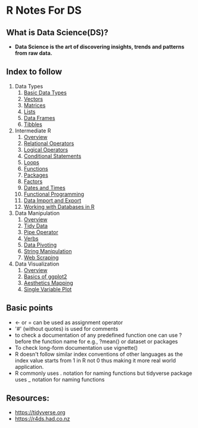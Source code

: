 # R Notes For DS
## What is Data Science(DS)?
- **Data Science is the art of discovering insights, trends and patterns from raw data.**

## Index to follow
1. Data Types
   1. <a href="https://github.com/gagan-gv/R-Notes-For-ML/blob/main/Data%20Types/1.BasicDataTypes.md">Basic Data Types</a>
   2. <a href="https://github.com/gagan-gv/R-Notes-For-ML/blob/main/Data%20Types/2.Vectors.md">Vectors</a>
   3. <a href="https://github.com/gagan-gv/R-Notes-For-ML/blob/main/Data%20Types/3.Matrices.md">Matrices</a>
   4. <a href="https://github.com/gagan-gv/R-Notes-For-ML/blob/main/Data%20Types/4.Lists.md">Lists</a>
   5. <a href="https://github.com/gagan-gv/R-Notes-For-ML/blob/main/Data%20Types/5.DataFrames.md">Data Frames</a>
   6. <a href="https://github.com/gagan-gv/R-Notes-For-ML/blob/main/Data%20Types/6.Tibbles.md">Tibbles</a>
2. Intermediate R
   1. <a href="https://github.com/gagan-gv/R-Notes-For-ML/blob/main/Intermediate%20R/01.Overview.md">Overview</a>
   2. <a href="https://github.com/gagan-gv/R-Notes-For-ML/blob/main/Intermediate%20R/02.Relational%20Operators.md">Relational Operators</a>
   3. <a href="https://github.com/gagan-gv/R-Notes-For-ML/blob/main/Intermediate%20R/03.Logical%20Operators.md">Logical Operators</a>
   4. <a href="https://github.com/gagan-gv/R-Notes-For-ML/blob/main/Intermediate%20R/04.Conditional%20Statements.md">Conditional Statements</a>
   5. <a href="https://github.com/gagan-gv/R-Notes-For-ML/blob/main/Intermediate%20R/05.Loops.md">Loops</a>
   6. <a href="https://github.com/gagan-gv/R-Notes-For-ML/blob/main/Intermediate%20R/06.Functions.md">Functions</a>
   7. <a href="https://github.com/gagan-gv/R-Notes-For-ML/blob/main/Intermediate%20R/07.Packages.md">Packages</a>
   8. <a href="https://github.com/gagan-gv/R-Notes-For-ML/blob/main/Intermediate%20R/08.Factors.md">Factors</a>
   9. <a href="https://github.com/gagan-gv/R-Notes-For-ML/blob/main/Intermediate%20R/09.Dates%20And%20Times.md">Dates and Times</a>
   10. <a href="https://github.com/gagan-gv/R-Notes-For-ML/blob/main/Intermediate%20R/10.Functional%20Programming.md">Functional Programming</a>
   11. <a href="https://github.com/gagan-gv/R-Notes-For-ML/blob/main/Intermediate%20R/11.%20Data%20Import%20and%20Export.md">Data Import and Export</a>
   12. <a href="https://github.com/gagan-gv/R-Notes-For-ML/blob/main/Intermediate%20R/12.%20Working%20with%20Databases.md">Working with Databases in R</a>
3.  Data Manipulation
    1.  <a href="https://github.com/gagan-gv/R-Notes-For-ML/blob/main/Data%20Manipulation/01.%20Overview.md">Overview</a>
    2.  <a href="https://github.com/gagan-gv/R-Notes-For-ML/blob/main/Data%20Manipulation/02.%20Tidy%20Data.md">Tidy Data</a>
    3.  <a href="https://github.com/gagan-gv/R-Notes-For-ML/blob/main/Data%20Manipulation/03.%20Pipe%20Operator.md">Pipe Operator</a>
    4.  <a href="https://github.com/gagan-gv/R-Notes-For-ML/blob/main/Data%20Manipulation/04.%20Verbs.md">Verbs</a>
    5.  <a href="https://github.com/gagan-gv/R-Notes-For-ML/blob/main/Data%20Manipulation/05.%20Data%20Pivoting.md">Data Pivoting</a>
    6.  <a href="https://github.com/gagan-gv/R-Notes-For-ML/blob/main/Data%20Manipulation/06.%20String%20Manipulation.md">String Manipulation</a>
    7.  <a href="https://github.com/gagan-gv/R-Notes-For-ML/blob/main/Data%20Manipulation/07.%20Web%20Scraping.md">Web Scraping</a>
4. Data Visualization
   1. <a href="https://github.com/gagan-gv/R-Notes-For-DS/blob/main/Data%20Visualization/01.Overview.md">Overview</a>
   2. <a href="https://github.com/gagan-gv/R-Notes-For-DS/blob/main/Data%20Visualization/02.Basics%20Of%20ggplot2.md">Basics of ggplot2</a>
   3. <a href="https://github.com/gagan-gv/R-Notes-For-DS/blob/main/Data%20Visualization/03.Aesthetics%20Mapping.md">Aesthetics Mapping</a>
   4. <a href="https://github.com/gagan-gv/R-Notes-For-DS/blob/main/Data%20Visualization/04.%20Single%20Variable%20Plot.md">Single Variable Plot</a>

## Basic points
- <- or = can be used as assignment operator
- '#' (without quotes) is used for comments
- to check a documentation of any predefined function one can use ? before the function name for e.g., ?mean() or dataset or packages
- To check long-form documentation use vignette()
- R doesn't follow similar index conventions of other languages as the index value starts from 1 in R not 0 thus making it more real world application.
- R commonly uses . notation for naming functions but tidyverse package uses _ notation for naming functions

## Resources:
- https://tidyverse.org
- https://r4ds.had.co.nz
